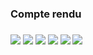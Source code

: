 <h3>Compte rendu<h3>
<img src="Captures/Capture d'écran 1.png">
<img src="Captures/Capture d'écran 2.png">
<img src="Captures/Capture d'écran 3.png">
<img src="Captures/Capture d'écran 4.png">
<img src="Captures/Capture d'écran 5.png">
<img src="Captures/Capture d'écran 6.png">

